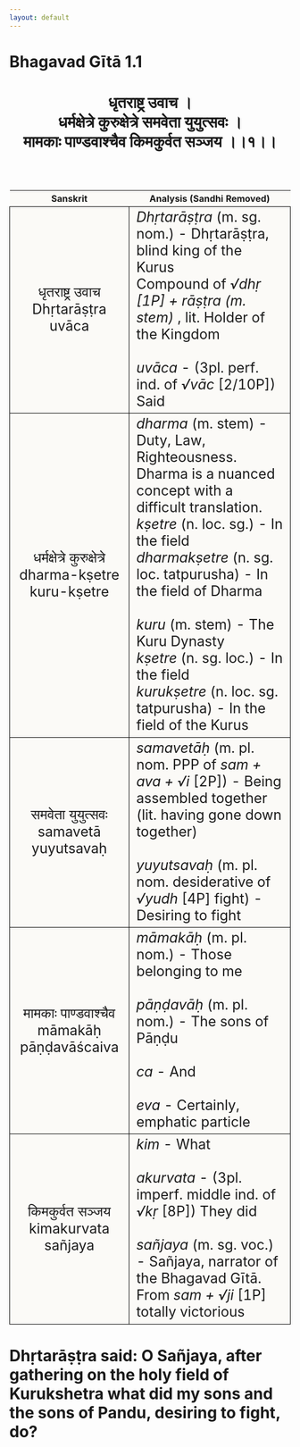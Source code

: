 ```yaml
---
layout: default
---
```

<!---
Text can be **bold**, _italic_, or ~~strikethrough~~.

[Link to another page](./another-page.html)

There should be whitespace between paragraphs.

There should be whitespace between paragraphs. We recommend including a README, or a file with information about your project.
--->

# Bhagavad Gītā 1.1

<style>
table {
  border-collapse: collapse;
  border-style: hidden;
}
th {
  background: #FBFAF7;
}
td {
  font-size: 25px;
  background: #FBFAF7;
  border: 1px solid black;
}
div.move {
  font-size: 25px;
}
</style>

<h1 style="text-align:center">
धृतराष्ट्र उवाच । <br>
धर्मक्षेत्रे कुरुक्षेत्रे समवेता युयुत्सवः । <br>
मामकाः पाण्डवाश्चैव किमकुर्वत सञ्जय ।।१।।
</h1><br>
<div class="move" style="position:relative;min-width:960px">
 <p style="position: absolute;right:0;top:0"><a href="./v1-2.html">⟶</a></p>
</div>
<br>

| Sanskrit | Analysis (Sandhi Removed) |
|:-:|-|
| धृतराष्ट्र उवाच<br>Dhṛtarāṣṭra uvāca | <em>Dhṛtarāṣṭra</em> (m. sg. nom.) - Dhṛtarāṣṭra, blind king of the Kurus<br>Compound of <em> √dhṛ [1P] + rāṣṭra (m. stem) </em>, lit. Holder of the Kingdom<br><br><em>uvāca</em> - (3pl. perf. ind. of <em>√vāc</em> [2/10P]) Said |
|     धर्मक्षेत्रे कुरुक्षेत्रे <br>dharma-kṣetre kuru-kṣetre    | <em>dharma</em> (m. stem) - Duty, Law, Righteousness. <br>Dharma is a nuanced concept with a difficult translation.<br><em>kṣetre</em> (n. loc. sg.) - In the field<br><em>dharmakṣetre</em> (n. sg. loc. tatpurusha) - In the field of Dharma<br><br><em>kuru</em> (m. stem) - The Kuru Dynasty<br><em>kṣetre</em> (n. sg. loc.) - In the field<br><em>kurukṣetre</em> (n. loc. sg. tatpurusha) - In the field of the Kurus |
| समवेता युयुत्सवः<br>samavetā yuyutsavaḥ | <em>samavetāḥ</em> (m. pl. nom. PPP of <em>sam + ava + √i</em> [2P]) - Being assembled together (lit. having gone down together)<br><br><em>yuyutsavaḥ</em> (m. pl. nom. desiderative of<br><em>√yudh</em> [4P] fight) - Desiring to fight |
| मामकाः पाण्डवाश्चैव<br>māmakāḥ pāṇḍavāścaiva | <em>māmakāḥ</em> (m. pl. nom.) - Those belonging to me<br><br><em>pāṇḍavāḥ</em> (m. pl. nom.) - The sons of Pāṇḍu<br><br><em>ca</em> - And<br><br><em>eva</em> - Certainly, emphatic particle |
| किमकुर्वत सञ्जय<br>kimakurvata sañjaya | <em>kim</em> - What<br><br><em>akurvata</em> - (3pl. imperf. middle ind. of <em>√kṛ</em> [8P]) They did <br><br><em>sañjaya</em> (m. sg. voc.) - Sañjaya, narrator of the Bhagavad Gītā.<br>From <em> sam + √ji</em> [1P] totally victorious |

<h1>
Dhṛtarāṣṭra said: O Sañjaya, after gathering on the holy field of Kurukshetra
what did my sons and the sons of Pandu, desiring to fight, do?
</h1><br>
<div class="move" style="position:relative;min-width:960px">
 <p style="position: absolute;right:0;top:0"><a href="./v1-2.html">⟶</a></p>
</div>
